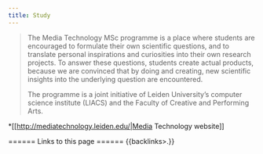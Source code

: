 ```yaml
---
title: Study
---
```

<blockquote>The Media Technology MSc programme is a place where students are encouraged to formulate their own scientific questions, and to translate personal inspirations and curiosities into their own research projects. To answer these questions, students create actual products, because we are convinced that by doing and creating, new scientific insights into the underlying question are encountered.

The programme is a joint initiative of Leiden University’s computer science institute (LIACS) and the Faculty of Creative and Performing Arts.</blockquote>

*[[http://mediatechnology.leiden.edu/|Media Technology website]]

====== Links to this page ======
{{backlinks>.}}
